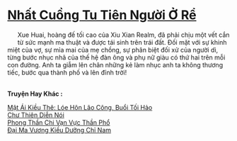 <a href="https://truyentiki.com/nhat-cuong-tu-tien-nguoi-o-re.33591/" title="Nhất Cuồng Tu Tiên Người Ở Rể"><h1>Nhất Cuồng Tu Tiên Người Ở Rể</h1></a><div style="display:table"><img align="right" style="float: left; padding: 10px;" src="https://truyentiki.com/images/story/200x260/33591.jpg" alt="">Xue Huai, hoàng đế tối cao của Xiu Xian Realm, đã phải chịu một vết cắn từ sức mạnh ma thuật và được tái sinh trên trái đất. Đối mặt với sự khinh miệt của vợ, sự mỉa mai của mẹ chồng, sự phân biệt đối xử của người dì, từng bước nhục nhã của thế hệ đàn ông và phụ nữ giàu có thứ hai trên mỗi con đường. Anh ta giẫm lên chân những kẻ làm nhục anh ta không thương tiếc, bước qua thành phố và lên đỉnh trời!</div><p><br><b>Truyện Hay Khác :</b></p><a href="https://truyentiki.com/mat-ai-kieu-the-loe-hon-lao-cong-buoi-toi-hao.33590/" alt="Mật Ái Kiều Thê: Lóe Hôn Lão Công, Buổi Tối Hảo">Mật Ái Kiều Thê: Lóe Hôn Lão Công, Buổi Tối Hảo</a><br/><a href="https://github.com/nownovels/top500/tree/master/truyenhay/33874/" alt="Chư Thiên Diễn Nói">Chư Thiên Diễn Nói</a><br/><a href="https://www.plurk.com/p/nuxacu" alt="Phong Thần Chi Vạn Vực Thần Phổ">Phong Thần Chi Vạn Vực Thần Phổ</a><br/><a href="https://github.com/nownovels/top500/tree/master/truyenhay/33664/" alt="Đại Ma Vương Kiều Dưỡng Chỉ Nam">Đại Ma Vương Kiều Dưỡng Chỉ Nam</a><br/>
